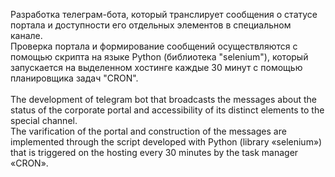 Разработка телеграм-бота, который транслирует сообщения о статусе портала и доступности его отдельных элементов в специальном канале. 
</br> 
Проверка портала и формирование сообщений осуществляются с помощью скрипта на языке Python (библиотека "selenium"), который запускается на выделенном хостинге каждые 30 минут с помощью планировщика задач "CRON".
</br> 
</br> 
The development of telegram bot that broadcasts the messages about the status of the corporate portal and accessibility of its distinct elements to the special channel. 
</br> 
The varification of the portal and construction of the messages are implemented through the script developed with Python (library «selenium») that is triggered on the hosting every 30 minutes by the task manager «CRON».